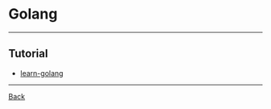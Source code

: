 # Golang

---

## Tutorial

- [learn-golang](https://www.learn-golang.org/)

---

[Back](./../readme.md)

